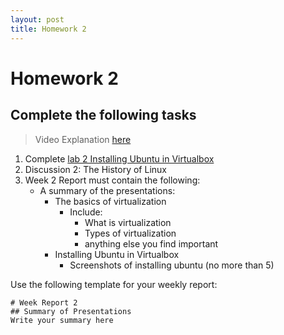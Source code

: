 ```yaml
---
layout: post
title: Homework 2
---
```

# Homework 2
## Complete the following tasks
> Video Explanation [here](https://youtu.be/nLcaAO4YcgY)
1. Complete [lab 2 Installing Ubuntu in Virtualbox](https://cis106.com/labs/lab2/)
2. Discussion 2: The History of Linux
3. Week 2 Report must contain the following:
   * A summary of the presentations:
      * The basics of virtualization
         * Include:
            * What is virtualization
            * Types of virtualization
            * anything else you find important
      * Installing Ubuntu in Virtualbox
         * Screenshots of installing ubuntu (no more than 5) 

Use the following template for your weekly report:

```
# Week Report 2
## Summary of Presentations
Write your summary here

```